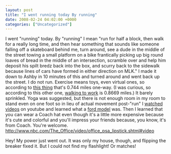 ```yaml
---
layout: post
title: "I went running today By running"
date: 2008-02-24 04:02:00 +0000
categories: ["Uncategorized"]
---
```


I went "running" today. By "running" I mean "run for half a block, then walk for a really long time, and then hear something that sounds like someone falling off a skateboard behind me, turn around, see a dude in the middle of the street towing a small platform on a bike frantically picking up big round loaves of bread in the middle of an intersection, scramble over and help him deposit his spilt bredz back into the box, and scurry back to the sidewalk because lines of cars have formed in either direction on MLK." I made it down to Ashby in 10 minutes of this and turned around and went back up the street. I do not run. Exercise means toys, even virtual ones, so according to [this thing](http://www.webwalking.com/googlemap.htm?zl=2&x=-122.27156639099121&y=37.85750715625203&path=aebfFvghiVbbAeF) that's 0.744 miles one-way. (I was curious, so according to this other one, [walking to work](http://www.gmap-pedometer.com/?r=1648125) is 0.8669 miles.) It barely sprinkled. Yoga was suggested, but there is not enough room in my room to stand even on one foot so in lieu of actual movement post-"run" I [watched videos](http://www.youtube.com/watch?v=LKl1JzF4EQU) on youtube and learned what a [ford model](http://www.fordmodels.tv/) was. Then I learned that you can wear a Coach hat even though it's a little more expensive because it's cute and colorful and you'll impress your friends because, you know, it's from Coach. You're welcome. http://www.nbc.com/The_Office/video/office_psa_lipstick.shtml#video

Hey! My power just went out. It was only my house, though, and flipping the breaker fixed it. But I could not find my flashlight! Or matches!